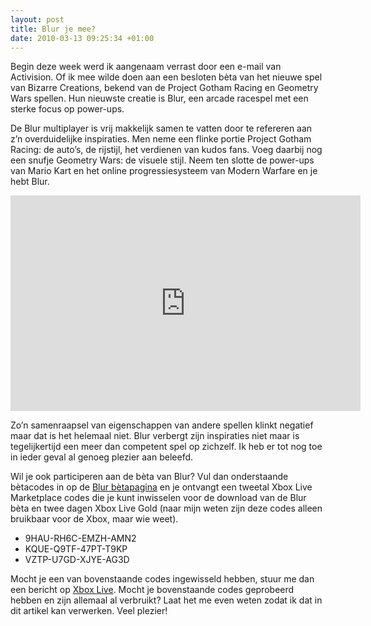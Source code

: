```yaml
--- 
layout: post
title: Blur je mee?
date: 2010-03-13 09:25:34 +01:00
---
```


Begin deze week werd ik aangenaam verrast door een e-mail van Activision. Of ik mee wilde doen aan een besloten bèta van het nieuwe spel van Bizarre Creations, bekend van de Project Gotham Racing en Geometry Wars spellen. Hun nieuwste creatie is Blur, een arcade racespel met een sterke focus op power-ups.

De Blur multiplayer is vrij makkelijk samen te vatten door te refereren aan z’n overduidelijke inspiraties. Men neme een flinke portie Project Gotham Racing: de auto’s, de rijstijl, het verdienen van kudos fans. Voeg daarbij nog een snufje Geometry Wars: de visuele stijl. Neem ten slotte de power-ups van Mario Kart en het online progressiesysteem van Modern Warfare en je hebt Blur.

<div class="video-container">
  <iframe width="560" height="345" src="http://www.youtube.com/embed/c5XOXtnETQg" frameborder="0" allowfullscreen></iframe>
</div>

Zo’n samenraapsel van eigenschappen van andere spellen klinkt negatief maar dat is het helemaal niet. Blur verbergt zijn inspiraties niet maar is tegelijkertijd een meer dan competent spel op zichzelf. Ik heb er tot nog toe in ieder geval al genoeg plezier aan beleefd.

Wil je ook participeren aan de bèta van Blur? Vul dan onderstaande bètacodes in op de [Blur bètapagina](http://blur.cmail4.com/t/y/l/otuej/uktjhiek/y "Blur beta") en je ontvangt een tweetal Xbox Live Marketplace codes die je kunt inwisselen voor de download van de Blur bèta en twee dagen Xbox Live Gold (naar mijn weten zijn deze codes alleen bruikbaar voor de Xbox, maar wie weet).

- 9HAU-RH6C-EMZH-AMN2
- KQUE-Q9TF-47PT-T9KP
- VZTP-U7GD-XJYE-AG3D

Mocht je een van bovenstaande codes ingewisseld hebben, stuur me dan een bericht op [Xbox Live](http://live.xbox.com/profile/profile.aspx?GamerTag=Laumen "Laumen on Xbox Live"). Mocht je bovenstaande codes geprobeerd hebben en zijn allemaal al verbruikt? Laat het me even weten zodat ik dat in dit artikel kan verwerken. Veel plezier!
